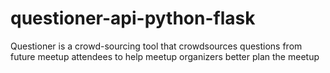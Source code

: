 # questioner-api-python-flask
Questioner is a crowd-sourcing tool that crowdsources questions from future meetup attendees to help meetup organizers better plan the meetup
